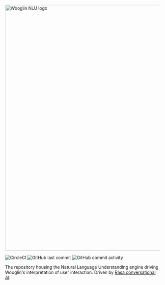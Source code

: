 <p>
  <img src="https://i.imgur.com/962Gazx.png" alt="Wooglin NLU logo" width="800"></img>
</p>

![CircleCI](https://img.shields.io/circleci/build/github/WooglinAlphaZeta/wooglin-nlu/main?style=for-the-badge)
<img alt="GitHub last commit" src="https://img.shields.io/github/last-commit/WooglinAlphaZeta/wooglin-nlu?color=%20%23ff751a&style=for-the-badge">
<img alt="GitHub commit activity" src="https://img.shields.io/github/commit-activity/m/WooglinAlphaZeta/wooglin-nlu?style=for-the-badge">

The repository housing the Natural Language Understanding engine driving Wooglin's interpretation of user interaction. Driven by [Rasa conversational AI](https://rasa.com/).
